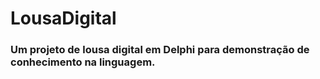 # LousaDigital
### Um projeto de lousa digital em Delphi para demonstração de conhecimento na linguagem.
